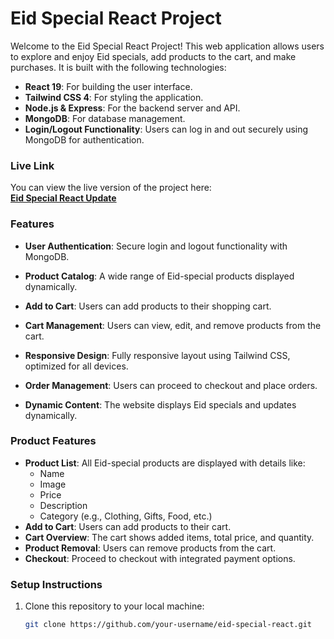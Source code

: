 # Eid Special React Project

Welcome to the Eid Special React Project! This web application allows users to explore and enjoy Eid specials, add products to the cart, and make purchases. It is built with the following technologies:

- **React 19**: For building the user interface.
- **Tailwind CSS 4**: For styling the application.
- **Node.js & Express**: For the backend server and API.
- **MongoDB**: For database management.
- **Login/Logout Functionality**: Users can log in and out securely using MongoDB for authentication.

### Live Link

You can view the live version of the project here:  
[**Eid Special React Update**](https://eid-special-react-update.netlify.app/)

### Features

- **User Authentication**: Secure login and logout functionality with MongoDB.
- **Product Catalog**: A wide range of Eid-special products displayed dynamically.
- **Add to Cart**: Users can add products to their shopping cart.
- **Cart Management**: Users can view, edit, and remove products from the cart.
- **Responsive Design**: Fully responsive layout using Tailwind CSS, optimized for all devices.
- **Order Management**: Users can proceed to checkout and place orders.

- **Dynamic Content**: The website displays Eid specials and updates dynamically.

### Product Features

- **Product List**: All Eid-special products are displayed with details like:
  - Name
  - Image
  - Price
  - Description
  - Category (e.g., Clothing, Gifts, Food, etc.)
- **Add to Cart**: Users can add products to their cart.
- **Cart Overview**: The cart shows added items, total price, and quantity.
- **Product Removal**: Users can remove products from the cart.
- **Checkout**: Proceed to checkout with integrated payment options.

### Setup Instructions

1. Clone this repository to your local machine:

   ```bash
   git clone https://github.com/your-username/eid-special-react.git
